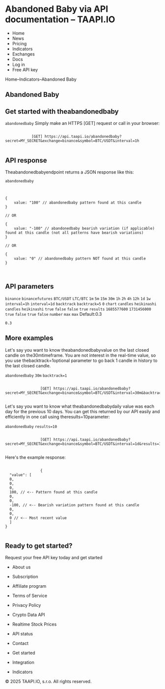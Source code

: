 # Abandoned Baby via API documentation – TAAPI.IO

- Home
- News
- Pricing
- Indicators
- Exchanges
- Docs
- Log in
- Free API key

Home–Indicators–Abandoned Baby


## Abandoned Baby

## Get started with theabandonedbaby
`abandonedbaby` Simply make an HTTPS [GET] request or call in your browser:


```

			[GET] https://api.taapi.io/abandonedbaby?secret=MY_SECRET&exchange=binance&symbol=BTC/USDT&interval=1h
		
```

## API response
Theabandonedbabyendpoint returns a JSON response like this:

`abandonedbaby` 
```

			
{
    value: "100" // abandonedbaby pattern found at this candle
}
				
// OR

{
    value: "-100" // abandonedbaby bearish variation (if applicable) found at this candle (not all patterns have bearish variations)
}
				
// OR
				
{
    value: "0" // abandonedbaby pattern NOT found at this candle
}
			
		
```

## API parameters
`binance` `binancefutures` `BTC/USDT` `LTC/BTC` `1m` `5m` `15m` `30m` `1h` `2h` `4h` `12h` `1d` `1w` `interval=1h` `interval=1d` `backtrack` `backtrack=5` `0` `chart` `candles` `heikinashi` `candles` `heikinashi` `true` `false` `false` `true` `results` `1685577600` `1731456000` `true` `false` `true` `false` `number` `max` `max` Default:0.3

`0.3` 
## More examples
Let's say you want to know theabandonedbabyvalue on the last closed candle on the30mtimeframe. You are not interest in the real-time value, so you use thebacktrack=1optional parameter to go back 1 candle in history to the last closed candle.

`abandonedbaby` `30m` `backtrack=1` 
```

				[GET] https://api.taapi.io/abandonedbaby?secret=MY_SECRET&exchange=binance&symbol=BTC/USDT&interval=30m&backtrack=1
			
```
Let's say you want to know what theabandonedbabydaily value was each day for the previous 10 days. You can get this returned by our API easily and efficiently in one call using theresults=10parameter:

`abandonedbaby` `results=10` 
```

				[GET] https://api.taapi.io/abandonedbaby?secret=MY_SECRET&exchange=binance&symbol=BTC/USDT&interval=1d&results=10
			
```
Here's the example response:


```

				{
  "value": [
  0,
  0,
  0,
  100, // <-- Pattern found at this candle
  0,
  0,
  -100, // <-- Bearish variation pattern found at this candle
  0,
  0,
  0 // <-- Most recent value 
  ]
}
			
```

## Ready to get started?
Request your free API key today and get started

- About us
- Subscription
- Affiliate program
- Terms of Service
- Privacy Policy
- Crypto Data API
- Realtime Stock Prices
- API status
- Contact

- Get started
- Integration
- Indicators

© 2025 TAAPI.IO, s.r.o. All rights reserved.

